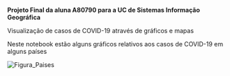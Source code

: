 **Projeto Final da aluna A80790 para a UC de Sistemas Informação Geográfica**

Visualização de casos de COVID-19 através de gráficos e mapas

Neste notebook estão alguns gráficos relativos aos casos de COVID-19 em alguns países

![Figura_Paises](https://github.com/Claudia-Alves/Epidemiologia/tree/master/Projeto%20Final%20-%20A80790/Figuras/Paises_BarraH.png)
